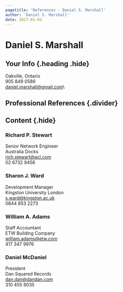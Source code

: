 ```yaml
---
pagetitle: 'References - Daniel S. Marshall'
author: 'Daniel S. Marshall'
date: 2017-01-01
---
```


# Daniel S. Marshall
## Your Info {.heading .hide}
Oakville, Ontario\
905 849 0586\
daniel.marshall@gmail.com\

## Professional References {.divider}

## Content {.hide}
### Richard P. Stewart
Senior Network Engineer\
Australia Docks\
rich.stewart@acl.com\
02 6732 9456

### Sharon J. Ward
Development Manager\
Kingston University London\
s.ward@kingston.ac.uk\
0844 853 2273

### William A. Adams
Staff Accountant\
ETW Building Company\
william.adams@etw.com\
417 347 9976

### Daniel McDaniel
President\
Dan Squared Records\
dan.dan@dandan.com\
310 455 9035
